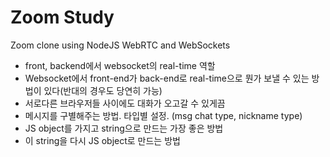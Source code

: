 # Zoom Study

Zoom clone using NodeJS WebRTC and WebSockets

- front, backend에서 websocket의 real-time 역할
- Websocket에서 front-end가 back-end로 real-time으로 뭔가 보낼 수 있는 방법이 있다(반대의 경우도 당연히 가능)
- 서로다른 브라우저들 사이에도 대화가 오고갈 수 있게끔
- 메시지를 구별해주는 방법. 타입별 설정. (msg chat type, nickname type)
- JS object를 가지고 string으로 만드는 가장 좋은 방법
- 이 string을 다시 JS object로 만드는 방법